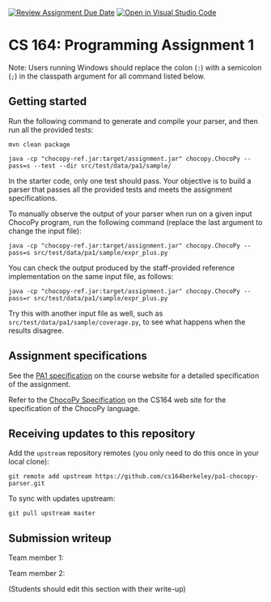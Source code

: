 [![Review Assignment Due Date](https://classroom.github.com/assets/deadline-readme-button-22041afd0340ce965d47ae6ef1cefeee28c7c493a6346c4f15d667ab976d596c.svg)](https://classroom.github.com/a/4nHL7_6-)
[![Open in Visual Studio Code](https://classroom.github.com/assets/open-in-vscode-2e0aaae1b6195c2367325f4f02e2d04e9abb55f0b24a779b69b11b9e10269abc.svg)](https://classroom.github.com/online_ide?assignment_repo_id=18897865&assignment_repo_type=AssignmentRepo)
# CS 164: Programming Assignment 1

[PA1 Specification]: https://drive.google.com/open?id=1oYcJ5iv7Wt8oZNS1bEfswAklbMxDtwqB
[ChocoPy Specification]: https://drive.google.com/file/d/1mrgrUFHMdcqhBYzXHG24VcIiSrymR6wt

Note: Users running Windows should replace the colon (`:`) with a semicolon (`;`) in the classpath argument for all command listed below.

## Getting started

Run the following command to generate and compile your parser, and then run all the provided tests:

    mvn clean package

    java -cp "chocopy-ref.jar:target/assignment.jar" chocopy.ChocoPy --pass=s --test --dir src/test/data/pa1/sample/

In the starter code, only one test should pass. Your objective is to build a parser that passes all the provided tests and meets the assignment specifications.

To manually observe the output of your parser when run on a given input ChocoPy program, run the following command (replace the last argument to change the input file):

    java -cp "chocopy-ref.jar:target/assignment.jar" chocopy.ChocoPy --pass=s src/test/data/pa1/sample/expr_plus.py

You can check the output produced by the staff-provided reference implementation on the same input file, as follows:

    java -cp "chocopy-ref.jar:target/assignment.jar" chocopy.ChocoPy --pass=r src/test/data/pa1/sample/expr_plus.py

Try this with another input file as well, such as `src/test/data/pa1/sample/coverage.py`, to see what happens when the results disagree.

## Assignment specifications

See the [PA1 specification][] on the course
website for a detailed specification of the assignment.

Refer to the [ChocoPy Specification][] on the CS164 web site
for the specification of the ChocoPy language. 

## Receiving updates to this repository

Add the `upstream` repository remotes (you only need to do this once in your local clone):

    git remote add upstream https://github.com/cs164berkeley/pa1-chocopy-parser.git

To sync with updates upstream:

    git pull upstream master


## Submission writeup

Team member 1: 

Team member 2: 

(Students should edit this section with their write-up)
